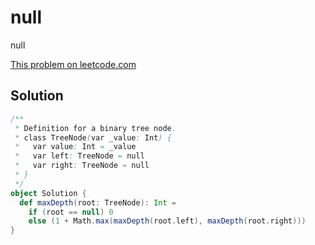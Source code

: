 # null

null

[This problem on leetcode.com](https://leetcode.com/problems/maximum-depth-of-binary-tree)

## Solution

```scala
/**
 * Definition for a binary tree node.
 * class TreeNode(var _value: Int) {
 *   var value: Int = _value
 *   var left: TreeNode = null
 *   var right: TreeNode = null
 * }
 */
object Solution {
  def maxDepth(root: TreeNode): Int =
    if (root == null) 0
    else (1 + Math.max(maxDepth(root.left), maxDepth(root.right)))
}
```
